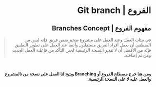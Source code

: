<div dir="rtl">

# الفروع | Git branch
## مفهوم الفروع | Branches Concept

> في بيئات العمل وعند العمل على مشروع ضخم ضمن فريق فإنه ليس من المنطقي أن يعمل أفراد الفريق مستقلين, وأيضاً عند العمل على تطوير التطبيق فإنّه من الأفضل أن لا تتغير النسخة الرئيسية لحين التأكد من فاعلية العمل الجديد ومن ثم إضافته.

<br>

**ومن هنا خرج مصطلح الفروع أو Branching ويتيح لنا العمل على نسخة من نالمشروع والعمل عليه لا على النسخة الرئيسية.**

</div>